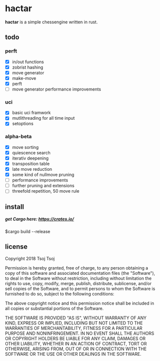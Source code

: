 # hactar
__hactar__ is a simple chessengine written in rust.

## todo
### perft
- [x] in/out functions
- [x] zobrist hashing
- [x] move generator
- [x] make-move
- [x] perft
- [ ] move generator performance improvements

### uci
- [x] basic uci framwork
- [x] mutlithreading for all time input
- [x] setoptions

### alpha-beta
- [x] move sorting
- [x] quiescence search
- [x] iterativ deepening
- [x] transposition table
- [x] late move reduction
- [x] some kind of nullmove pruning
- [ ] performance improvements
- [ ] further pruning and extensions
- [ ] threefold repetition, 50 move rule

## install
##### get Cargo here: https://crates.io/
$cargo build --release

## license
Copyright 2018 Tsoj Tsoj

Permission is hereby granted, free of charge, to any person obtaining a copy of this software and associated documentation files (the "Software"), to deal in the Software without restriction, including without limitation the rights to use, copy, modify, merge, publish, distribute, sublicense, and/or sell copies of the Software, and to permit persons to whom the Software is furnished to do so, subject to the following conditions:

The above copyright notice and this permission notice shall be included in all copies or substantial portions of the Software.

THE SOFTWARE IS PROVIDED "AS IS", WITHOUT WARRANTY OF ANY KIND, EXPRESS OR IMPLIED, INCLUDING BUT NOT LIMITED TO THE WARRANTIES OF MERCHANTABILITY, FITNESS FOR A PARTICULAR PURPOSE AND NONINFRINGEMENT. IN NO EVENT SHALL THE AUTHORS OR COPYRIGHT HOLDERS BE LIABLE FOR ANY CLAIM, DAMAGES OR OTHER LIABILITY, WHETHER IN AN ACTION OF CONTRACT, TORT OR OTHERWISE, ARISING FROM, OUT OF OR IN CONNECTION WITH THE SOFTWARE OR THE USE OR OTHER DEALINGS IN THE SOFTWARE.
